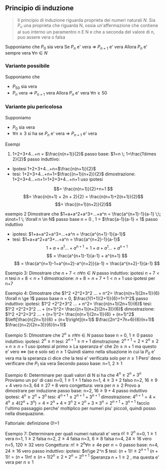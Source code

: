 ## Principio di induzione
>Il principio di induzione riguarda proprieta dei numeri naturali $N$.
>Sia $P_n$ una proprieta che riguarda N, ossia un'affermazione che contiene al suo interno un paramentro n E N e che a seconda del valore di n, puo assere vera o falsa

Supponiamo che
$P_0$ sia vera
Se $P_n$ e' vera => $P_{n+1}$ e' vera
Allora $P_n$ e' sempre vera 
$\forall n \in N$

### Variante possibile
Supponiamo che
- $P_{50}$ sia vera
- $P_n$ vera => $P_{n+1}$ vera
Allora $P_n$ e' vera $\forall n \ge 50$

### Variante piu pericolosa
Supponiamo
- $P_0$ sia vera
- $\forall n \ge 3$ si ha se $P_n$ e' vera => $P_{n+1}$ e' vera

Esempi
1. 1+2+3+4...+n = $\frac{n(n+1)}{2}$ 
passo base: $1=n \; 1=\frac{1\times 2}{2}$
passo induttivo: 
- Ipotesi 1+2+3+4...+n=$\frac{n(n+1)}{2}$
- tesi: 1+2+3+4...+n+1=$\frac{(n+1)(n+2)}{2}$
dimostrazione: 
1+2+3+4...+n+1=1+2+3+4...+n+1
uso ipotesi

$$= \frac{n(n+1)}{2}+n+1 $$
$$= \frac{n(n+1) + 2n + 2}{2} = \frac{n(n+1)+2(n+1)}{2}$$
$$= \frac{(n+1)(n+2)}{2}$$

esempio 2
Dimostrare che $1+a+a^2+a^3+...+a^n = \frac{a^{n+1}-1}{a-1} \;\; a\not=1 \; \forall n \in N$
passo base
n = 0 , 1 = $\frac{a-1}{a-1} = 1$
passo induttivo
- ipotesi: $1+a+a^2+a^3+...+a^n = \frac{a^{n+1}-1}{a-1}$ 
- tesi: $1+a+a^2+a^3+...+a^n = \frac{a^{n+2}-1}{a-1}$
$$1+a+a^1...+a^{n+1}=1+a+a^1...+a^{n+1} $$
$$ = \frac{a^{n+1}-1}{a-1} + a^{n+1} $$
$$ = \frac{a^{n+1}-1+a^{n+2}-a^{n+2}}{a-1} = \frac{a^{n+2}-1}{a-1} $$


Esempio 3:
Dimostrare che $n+7<n \forall n \in N$
passo induttivo:
ipotesi $n+7<n$
tesi $n+8<n+1$
dimostrazione: $n+8=n+7+1 < n+1$
uso ipotesi per n+7

Esempio 4:
Dimostrare che $1^2 +2^2+3^2 ... + n^2= \frac{n(n+1)(2n+1)}{6} \forall n \ge 1$
passo base
n = 0, $\frac{1(1+1)(2+1)}{6}=1=1^2$
passo induttivo:
ipotesi: $1^2 +2^2+3^2 ... + n^2= \frac{n(n+1)(2n+1)}{6}$
tesi: $1^2 +2^2+3^2 ... + (n+1)^2= \frac{(n+1)(n+2)(2n+3)}{6}$
dimostrazione:
$1^2 +2^2+3^2 ... + (n+1)^2= \frac{n(n+1)(2n+1)}{6} + (n+1)^2$
$\left[\frac{n(2n+1)}{6} + (n+1)\right](n+1)$
$\frac{2n^2+7n+6}{6}(n+1)$
$\frac{(n+2)(2n+3)}{6}(n+1)$

Esempio 5:
DImostrare che $2^n\ge n \forall n \in N$
passo base
n = 0, $1 \ge 0$
passo induttivo:
ipotesi: $2^n \ge n$
tesi: $2^{n+1} \ge n+1$
dimotrazione:
$2^{n+1} = 2 \times 2^n \ge 2 \times n \ge n+1$
uso ipotesi al primo $\ge$
La speranza e' che $2n\ge n+1$ ma questo e' vero <=> (se e solo se) $n\ge1$
Quindi siamo nella situazione in cui la $P_0$ e' vera ma la speranza ci dice che la tesi e' verificata solo per $n\ge 1$
Pero' devo verificare che $P_1$ sia vera
Secondo passo base: n=1, $2\ge 1$

Esempio 6:
Determinare per quali valori di N si ha che $4^n \ge 2^n+3^n$
Proviamo un po' di casi
n=0, $1\ge 1+1$ falso
n=1, $4\ge 3+2$ falso
n=2, $16\ge 9 + 4$ vero
n=3, $64 \ge 27 + 8$ vero
congettura: vera per $n\ge2$
Provo a dimostrare per induzione
passo base:
n=2, $16\ge 9 + 4$ 
passo induttivo
ipotesi:
$4^n\ge2^n+3^n$
tesi:
$4^{n+1}\ge2^{n+1}+3^{n+1}$
dimostrazione:
$4^{n+1}= 4 \times 4^n \ge 4(2^n+3^n) = 4\times 2^n + 4\times3^n$
$2\times 2^n + 3\times3^n = 2^{n+1}+3^{n+1}$
faccio l'ultimo passaggio perche' moltiplico per numeri piu' piccoli, quindi posso nella disequazione.

Fattoriale:
definizione 0!=1

Esempio 7:
Determinare per quali numeri naturali e' vera $n! \ge 2^n$
n=0, $1\ge1$ vera
n=1, $1\ge2$ falsa
n=2, $2\ge4$ falsa
n=3, $6\ge8$ falsa
n=4, $24\ge16$ vero
n=5, $120\ge32$ vero
Congettura: $n!\ge 2^n \forall n\ge4 \text{e per } n=0$
passo base:
n=4, $24\ge16$ vero
passo induttivo:
ipotesi: $n!\ge 2^n $
tesi: $(n+1)!\ge 2^{n+1}$
$(n+1)!= (n+1)n! \ge (n+1)2^n \ge 2\times2^n = 2^{n+1}$
Speranza $n+1\ge2$ , ma questa e' vera per $n\ge1$


